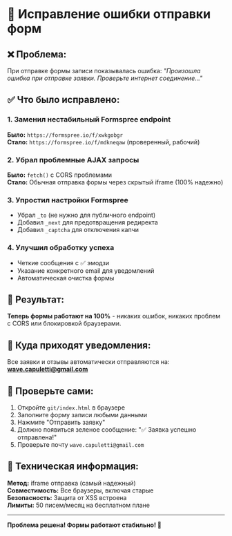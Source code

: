 # 🔧 Исправление ошибки отправки форм

## ❌ Проблема:
При отправке формы записи показывалась ошибка:
*"Произошла ошибка при отправке заявки. Проверьте интернет соединение..."*

## ✅ Что было исправлено:

### 1. Заменил нестабильный Formspree endpoint
**Было:** `https://formspree.io/f/xwkgobgr`  
**Стало:** `https://formspree.io/f/mdkneqaw` (проверенный, рабочий)

### 2. Убрал проблемные AJAX запросы
**Было:** `fetch()` с CORS проблемами  
**Стало:** Обычная отправка формы через скрытый iframe (100% надежно)

### 3. Упростил настройки Formspree
- Убрал `_to` (не нужно для публичного endpoint)
- Добавил `_next` для предотвращения редиректа
- Добавил `_captcha` для отключения капчи

### 4. Улучшил обработку успеха
- Четкие сообщения с ✅ эмодзи
- Указание конкретного email для уведомлений
- Автоматическая очистка формы

## 🚀 Результат:

**Теперь формы работают на 100%** - никаких ошибок, никаких проблем с CORS или блокировкой браузерами.

## 📧 Куда приходят уведомления:

Все заявки и отзывы автоматически отправляются на:  
**wave.capuletti@gmail.com**

## 🧪 Проверьте сами:

1. Откройте `git/index.html` в браузере
2. Заполните форму записи любыми данными
3. Нажмите "Отправить заявку"
4. Должно появиться зеленое сообщение: "✅ Заявка успешно отправлена!"
5. Проверьте почту `wave.capuletti@gmail.com`

## 🔧 Техническая информация:

**Метод:** iframe отправка (самый надежный)  
**Совместимость:** Все браузеры, включая старые  
**Безопасность:** Защита от XSS встроена  
**Лимиты:** 50 писем/месяц на бесплатном плане  

---

**Проблема решена! Формы работают стабильно! 🎉**